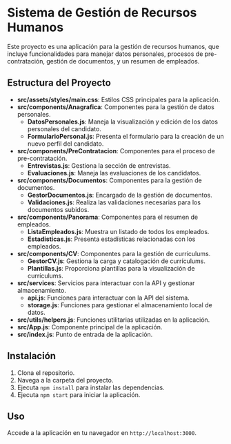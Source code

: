 # Sistema de Gestión de Recursos Humanos

Este proyecto es una aplicación para la gestión de recursos humanos, que incluye funcionalidades para manejar datos personales, procesos de pre-contratación, gestión de documentos, y un resumen de empleados.

## Estructura del Proyecto

- **src/assets/styles/main.css**: Estilos CSS principales para la aplicación.
- **src/components/Anagrafica**: Componentes para la gestión de datos personales.
  - **DatosPersonales.js**: Maneja la visualización y edición de los datos personales del candidato.
  - **FormularioPersonal.js**: Presenta el formulario para la creación de un nuevo perfil del candidato.
- **src/components/PreContratacion**: Componentes para el proceso de pre-contratación.
  - **Entrevistas.js**: Gestiona la sección de entrevistas.
  - **Evaluaciones.js**: Maneja las evaluaciones de los candidatos.
- **src/components/Documentos**: Componentes para la gestión de documentos.
  - **GestorDocumentos.js**: Encargado de la gestión de documentos.
  - **Validaciones.js**: Realiza las validaciones necesarias para los documentos subidos.
- **src/components/Panorama**: Componentes para el resumen de empleados.
  - **ListaEmpleados.js**: Muestra un listado de todos los empleados.
  - **Estadisticas.js**: Presenta estadísticas relacionadas con los empleados.
- **src/components/CV**: Componentes para la gestión de currículums.
  - **GestorCV.js**: Gestiona la carga y catalogación de currículums.
  - **Plantillas.js**: Proporciona plantillas para la visualización de currículums.
- **src/services**: Servicios para interactuar con la API y gestionar almacenamiento.
  - **api.js**: Funciones para interactuar con la API del sistema.
  - **storage.js**: Funciones para gestionar el almacenamiento local de datos.
- **src/utils/helpers.js**: Funciones utilitarias utilizadas en la aplicación.
- **src/App.js**: Componente principal de la aplicación.
- **src/index.js**: Punto de entrada de la aplicación.

## Instalación

1. Clona el repositorio.
2. Navega a la carpeta del proyecto.
3. Ejecuta `npm install` para instalar las dependencias.
4. Ejecuta `npm start` para iniciar la aplicación.

## Uso

Accede a la aplicación en tu navegador en `http://localhost:3000`.